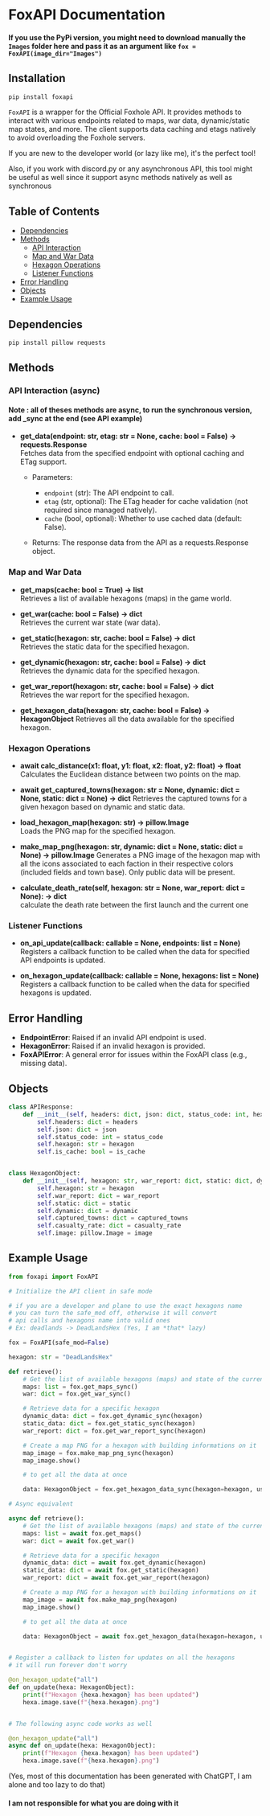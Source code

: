 # FoxAPI Documentation

#### If you use the PyPi version, you might need to download manually the `Images` folder here and pass it as an argument like `fox = FoxAPI(image_dir="Images")`

## Installation
```bash
pip install foxapi
```


`FoxAPI` is a wrapper for the Official Foxhole API. It provides methods to interact with various endpoints related to maps, war data, dynamic/static map states, and more. The client supports data caching and etags natively to avoid overloading the Foxhole servers.

If you are new to the developer world (or lazy like me), it's the perfect tool!

Also, if you work with discord.py or any asynchronous API, this tool might be useful as well since it support async methods natively as well as synchronous


## Table of Contents
- [Dependencies](#dependencies)
- [Methods](#methods)
  - [API Interaction](#api-interaction)
  - [Map and War Data](#map-and-war-data)
  - [Hexagon Operations](#hexagon-operations)
  - [Listener Functions](#listener-functions)
- [Error Handling](#error-handling)
- [Objects](#Objects)
- [Example Usage](#example-usage)

## Dependencies

   ```bash
   pip install pillow requests
   ```

## Methods

### API Interaction (async)

#### Note : all of theses methods are async, to run the synchronous version, add _sync at the end (see API example)

- **get_data(endpoint: str, etag: str = None, cache: bool = False) -> requests.Response**  
  Fetches data from the specified endpoint with optional caching and ETag support.

  - Parameters:
    - `endpoint` (str): The API endpoint to call.
    - `etag` (str, optional): The ETag header for cache validation (not required since managed natively).
    - `cache` (bool, optional): Whether to use cached data (default: False).

  - Returns: The response data from the API as a requests.Response object.

### Map and War Data

- **get_maps(cache: bool = True) -> list**  
  Retrieves a list of available hexagons (maps) in the game world.

- **get_war(cache: bool = False) -> dict**  
  Retrieves the current war state (war data).

- **get_static(hexagon: str, cache: bool = False) -> dict**  
  Retrieves the static data for the specified hexagon.

- **get_dynamic(hexagon: str, cache: bool = False) -> dict**  
  Retrieves the dynamic data for the specified hexagon.

- **get_war_report(hexagon: str, cache: bool = False) -> dict**  
  Retrieves the war report for the specified hexagon.

- **get_hexagon_data(hexagon: str, cache: bool = False) -> HexagonObject**
    Retrieves all the data awailable for the specified hexagon.

### Hexagon Operations

- **await calc_distance(x1: float, y1: float, x2: float, y2: float) -> float**  
  Calculates the Euclidean distance between two points on the map.

- **await get_captured_towns(hexagon: str = None, dynamic: dict = None, static: dict = None) -> dict**
  Retrieves the captured towns for a given hexagon based on dynamic and static data.

- **load_hexagon_map(hexagon: str) -> pillow.Image**  
  Loads the PNG map for the specified hexagon.

- **make_map_png(hexagon: str, dynamic: dict = None, static: dict = None) -> pillow.Image**
  Generates a PNG image of the hexagon map with all the icons associated to each faction in their respective colors (included fields and town base). Only public data will be present.

- **calculate_death_rate(self, hexagon: str = None, war_report: dict = None): -> dict**  
    calculate the death rate between the first launch and the current one

### Listener Functions

- **on_api_update(callback: callable = None, endpoints: list = None)**  
  Registers a callback function to be called when the data for specified API endpoints is updated.

- **on_hexagon_update(callback: callable = None, hexagons: list = None)**  
  Registers a callback function to be called when the data for specified hexagons is updated.

## Error Handling

- **EndpointError**: Raised if an invalid API endpoint is used.
- **HexagonError**: Raised if an invalid hexagon is provided.
- **FoxAPIError**: A general error for issues within the FoxAPI class (e.g., missing data).


## Objects

```python
class APIResponse:
    def __init__(self, headers: dict, json: dict, status_code: int, hexagon: str, is_cache: bool):
        self.headers: dict = headers
        self.json: dict = json
        self.status_code: int = status_code
        self.hexagon: str = hexagon
        self.is_cache: bool = is_cache


class HexagonObject:
    def __init__(self, hexagon: str, war_report: dict, static: dict, dynamic: dict, captured_towns: dict, casualty_rate: dict, image: pillow.Image):
        self.hexagon: str = hexagon
        self.war_report: dict = war_report
        self.static: dict = static
        self.dynamic: dict = dynamic
        self.captured_towns: dict = captured_towns
        self.casualty_rate: dict = casualty_rate
        self.image: pillow.Image = image
```


## Example Usage

```python
from foxapi import FoxAPI

# Initialize the API client in safe mode

# if you are a developer and plane to use the exact hexagons name
# you can turn the safe_mod off, otherwise it will convert
# api calls and hexagons name into valid ones
# Ex: deadlands -> DeadLandsHex (Yes, I am *that* lazy)

fox = FoxAPI(safe_mod=False)

hexagon: str = "DeadLandsHex"

def retrieve():
    # Get the list of available hexagons (maps) and state of the current war
    maps: list = fox.get_maps_sync()
    war: dict = fox.get_war_sync()

    # Retrieve data for a specific hexagon
    dynamic_data: dict = fox.get_dynamic_sync(hexagon)
    static_data: dict = fox.get_static_sync(hexagon)
    war_report: dict = fox.get_war_report_sync(hexagon)

    # Create a map PNG for a hexagon with building informations on it
    map_image = fox.make_map_png_sync(hexagon)
    map_image.show()

    # to get all the data at once

    data: HexagonObject = fox.get_hexagon_data_sync(hexagon=hexagon, use_cache=True)

# Async equivalent

async def retrieve():
    # Get the list of available hexagons (maps) and state of the current war
    maps: list = await fox.get_maps()
    war: dict = await fox.get_war()

    # Retrieve data for a specific hexagon
    dynamic_data: dict = await fox.get_dynamic(hexagon)
    static_data: dict = await fox.get_static(hexagon)
    war_report: dict = await fox.get_war_report(hexagon)

    # Create a map PNG for a hexagon with building informations on it
    map_image = await fox.make_map_png(hexagon)
    map_image.show()

    # to get all the data at once

    data: HexagonObject = await fox.get_hexagon_data(hexagon=hexagon, use_cache=True)


# Register a callback to listen for updates on all the hexagons
# it will run forever don't worry

@on_hexagon_update("all")
def on_update(hexa: HexagonObject):
    print(f"Hexagon {hexa.hexagon} has been updated")
    hexa.image.save(f"{hexa.hexagon}.png")


# The following async code works as well

@on_hexagon_update("all")
async def on_update(hexa: HexagonObject):
    print(f"Hexagon {hexa.hexagon} has been updated")
    hexa.image.save(f"{hexa.hexagon}.png")

```
 (Yes, most of this documentation has been generated with ChatGPT, I am alone and too lazy to do that)

 #### I am not responsible for what you are doing with it
